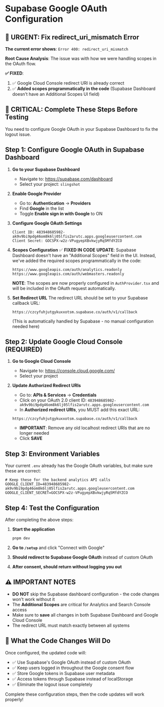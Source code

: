 # Supabase Google OAuth Configuration

## 🚨 URGENT: Fix redirect_uri_mismatch Error

**The current error shows**: `Error 400: redirect_uri_mismatch`

**Root Cause Analysis**: The issue was with how we were handling scopes in the OAuth flow.

**✅ FIXED**: 
1. ✅ Google Cloud Console redirect URI is already correct
2. ✅ **Added scopes programmatically in the code** (Supabase Dashboard doesn't have an Additional Scopes UI field)

## 🚨 CRITICAL: Complete These Steps Before Testing

You need to configure Google OAuth in your Supabase Dashboard to fix the logout issue.

## Step 1: Configure Google OAuth in Supabase Dashboard

1. **Go to your Supabase Dashboard**
   - Navigate to: https://supabase.com/dashboard
   - Select your project: `slingshot`

2. **Enable Google Provider**
   - Go to: **Authentication** → **Providers**
   - Find **Google** in the list
   - Toggle **Enable sign in with Google** to ON

3. **Configure Google OAuth Settings**
   ```
   Client ID: 483948685982-ak9v9bi9pdg46om8k6lj05lfis2arutc.apps.googleusercontent.com
   Client Secret: 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
   ```

4. **Scopes Configuration** ✅ **FIXED IN CODE**
   **UPDATE**: Supabase Dashboard doesn't have an "Additional Scopes" field in the UI. Instead, we've added the required scopes programmatically in the code:
   ```
   https://www.googleapis.com/auth/analytics.readonly https://www.googleapis.com/auth/webmasters.readonly
   ```
   
   **NOTE**: The scopes are now properly configured in `AuthProvider.tsx` and will be included in the OAuth request automatically.

5. **Set Redirect URL**
   The redirect URL should be set to your Supabase callback URL:
   ```
   https://czcyfuhjutgykuxxotsm.supabase.co/auth/v1/callback
   ```
   (This is automatically handled by Supabase - no manual configuration needed here)

## Step 2: Update Google Cloud Console (REQUIRED)

1. **Go to Google Cloud Console**
   - Navigate to: https://console.cloud.google.com/
   - Select your project

2. **Update Authorized Redirect URIs**
   - Go to: **APIs & Services** → **Credentials** 
   - Click on your OAuth 2.0 client ID: `483948685982-ak9v9bi9pdg46om8k6lj05lfis2arutc.apps.googleusercontent.com`
   - In **Authorized redirect URIs**, you MUST add this exact URL:
   ```
   https://czcyfuhjutgykuxxotsm.supabase.co/auth/v1/callback
   ```
   - **IMPORTANT**: Remove any old localhost redirect URIs that are no longer needed
   - Click **SAVE**

## Step 3: Environment Variables

Your current `.env` already has the Google OAuth variables, but make sure these are correct:

```env
# Keep these for the backend analytics API calls
GOOGLE_CLIENT_ID=483948685982-ak9v9bi9pdg46om8k6lj05lfis2arutc.apps.googleusercontent.com
GOOGLE_CLIENT_SECRET=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
```

## Step 4: Test the Configuration

After completing the above steps:

1. **Start the application**
   ```bash
   pnpm dev
   ```

2. **Go to `/setup`** and click "Connect with Google"
3. **Should redirect to Supabase Google OAuth** instead of custom OAuth
4. **After consent, should return without logging you out**

## ⚠️ IMPORTANT NOTES

- **DO NOT** skip the Supabase dashboard configuration - the code changes won't work without it
- The **Additional Scopes** are critical for Analytics and Search Console access
- Make sure to **save** all changes in both Supabase Dashboard and Google Cloud Console
- The redirect URL must match exactly between all systems

## 🔧 What the Code Changes Will Do

Once configured, the updated code will:
- ✅ Use Supabase's Google OAuth instead of custom OAuth
- ✅ Keep users logged in throughout the Google consent flow  
- ✅ Store Google tokens in Supabase user metadata
- ✅ Access tokens through Supabase instead of localStorage
- ✅ Eliminate the logout issue completely

Complete these configuration steps, then the code updates will work properly!